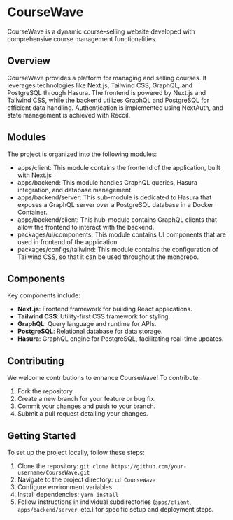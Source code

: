 # CourseWave

CourseWave is a dynamic course-selling website developed with comprehensive course management functionalities.

## Overview

CourseWave provides a platform for managing and selling courses. It leverages technologies like Next.js, Tailwind CSS, GraphQL, and PostgreSQL through Hasura. The frontend is powered by Next.js and Tailwind CSS, while the backend utilizes GraphQL and PostgreSQL for efficient data handling. Authentication is implemented using NextAuth, and state management is achieved with Recoil.

## Modules

The project is organized into the following modules:

- apps/client: This module contains the frontend of the application, built with Next.js
- apps/backend: This module handles GraphQL queries, Hasura integration, and database management.
- apps/backend/server: This sub-module is dedicated to Hasura that exposes a GraphQL server over a PostgreSQL database in a Docker Container.
- apps/backend/client: This hub-module contains GraphQL clients that allow the frontend to interact with the backend.
- packages/ui/components: This module contains UI components that are used in frontend of the application. 
- packages/configs/tailwind: This module contains the configuration of Tailwind CSS, so that it can be used throughout the monorepo.  


## Components

Key components include:

- **Next.js**: Frontend framework for building React applications.
- **Tailwind CSS**: Utility-first CSS framework for styling.
- **GraphQL**: Query language and runtime for APIs.
- **PostgreSQL**: Relational database for data storage.
- **Hasura**: GraphQL engine for PostgreSQL, facilitating real-time updates.

## Contributing

We welcome contributions to enhance CourseWave! To contribute:

1. Fork the repository.
2. Create a new branch for your feature or bug fix.
3. Commit your changes and push to your branch.
4. Submit a pull request detailing your changes.

## Getting Started

To set up the project locally, follow these steps:

1. Clone the repository: `git clone https://github.com/your-username/CourseWave.git`
2. Navigate to the project directory: `cd CourseWave`
3. Configure environment variables.
4. Install dependencies: `yarn install`
5. Follow instructions in individual subdirectories (`apps/client`, `apps/backend/server`, etc.) for specific setup and deployment steps.
<!-- 5. Navigate to the backend hasura module: `cd apps/backend/server`
6. Run `sudo docker-compose up`, `cd ./hasura` and configure the `config.yaml` file then run `npx hasura-cli console`.
7. Navigate to backend client module: `cd apps/backend/client/client` and cofigure the GraphQL endpoint to `http://localhost:8112/v1/graphql` 
8. Navigate to the frontend module: `cd apps/client`
9. Run `npm run dev` -->



 
 